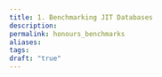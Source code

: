 ```yaml
---
title: 1. Benchmarking JIT Databases
description: 
permalink: honours_benchmarks
aliases: 
tags: 
draft: "true"
---
```


